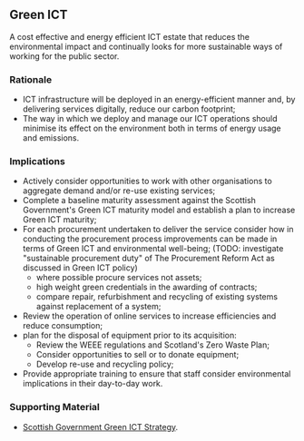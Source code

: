 ## Green ICT

A cost effective and energy efficient ICT estate that reduces the environmental impact and continually looks for more sustainable ways of working for the public sector.

### Rationale

- ICT infrastructure will be deployed in an energy-efficient manner and, by delivering services digitally, reduce our carbon footprint;
- The way in which we deploy and manage our ICT operations should minimise its effect on the environment both in terms of energy usage and emissions.

### Implications

- Actively consider opportunities to work with other organisations to aggregate demand and/or re-use existing services;
- Complete a baseline maturity assessment against the Scottish Government's Green ICT maturity model and establish a plan to increase Green ICT maturity;
- For each procurement undertaken to deliver the service consider how in conducting the procurement process improvements can be made in terms of Green ICT and environmental well-being; (TODO: investigate "sustainable procurement duty" of The Procurement Reform Act as discussed in Green ICT policy)
    - where possible procure services not assets;
    - high weight green credentials in the awarding of contracts;
    - compare repair, refurbishment and recycling of existing systems against replacement of a system;
- Review the operation of online services to increase efficiencies and reduce consumption;
- plan for the disposal of equipment prior to its acquisition:
    - Review the WEEE regulations and Scotland's Zero Waste Plan;
    - Consider opportunities to sell or to donate equipment;
    - Develop re-use and recycling policy;
- Provide appropriate training to ensure that staff consider environmental implications in their day-to-day work.

### Supporting Material

- [Scottish Government Green ICT Strategy](http://www.gov.scot/Topics/Economy/digital/digitalservices/greenict).
